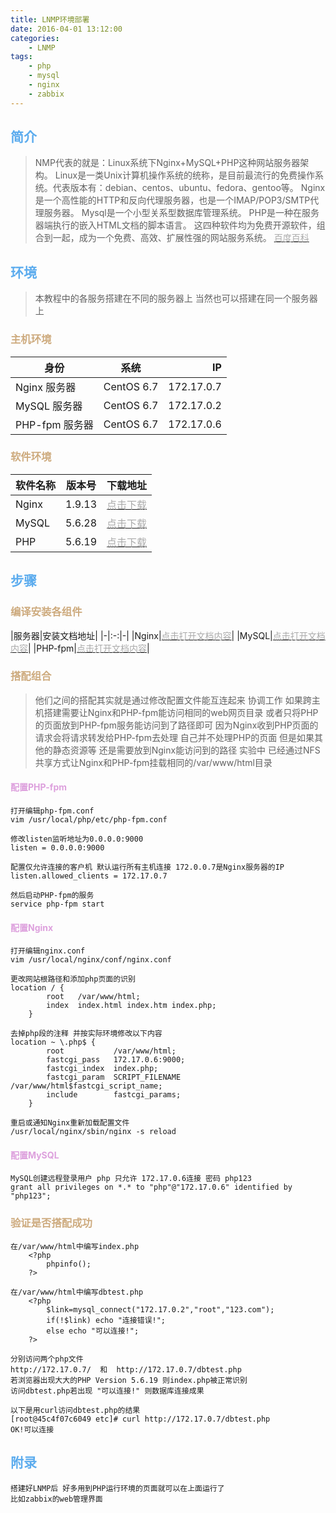 ```yaml
---
title: LNMP环境部署
date: 2016-04-01 13:12:00
categories: 
    - LNMP
tags: 
    - php
    - mysql
    - nginx
    - zabbix
---
```

## <font color='#5CACEE'>简介</font>
> NMP代表的就是：Linux系统下Nginx+MySQL+PHP这种网站服务器架构。
Linux是一类Unix计算机操作系统的统称，是目前最流行的免费操作系统。代表版本有：debian、centos、ubuntu、fedora、gentoo等。
Nginx是一个高性能的HTTP和反向代理服务器，也是一个IMAP/POP3/SMTP代理服务器。
Mysql是一个小型关系型数据库管理系统。
PHP是一种在服务器端执行的嵌入HTML文档的脚本语言。
这四种软件均为免费开源软件，组合到一起，成为一个免费、高效、扩展性强的网站服务系统。
[<font color='#AAAAAA'>百度百科</font>](http://baike.baidu.com/link?url=bMxOeg20BJhz-ATbBQ88pBDZxMyQ92XX3lwJ5JmfK0DEJYPdFaDHLtMaLsTlyB4tT7AfyuVcLKrdX047yI0D2q)
<!-- more -->


## <font color='#5CACEE'>环境</font>
> 本教程中的各服务搭建在不同的服务器上 当然也可以搭建在同一个服务器上

### <font color='#CDAA7D'>主机环境</font>
|      身份     |      系统     |       IP       |
| ------------- |:-------------:| --------------:|
| Nginx 服务器   |   CentOS 6.7  |   172.17.0.7   |
| MySQL 服务器   |   CentOS 6.7  |   172.17.0.2   |
| PHP-fpm 服务器 |   CentOS 6.7  |   172.17.0.6   | 

### <font color='#CDAA7D'>软件环境</font>
|软件名称|版本号|下载地址|
|-|:-:|-:|
|Nginx|1.9.13|[<font color='#AAAAAA'>点击下载</font>](http://nginx.org/download/nginx-1.9.13.tar.gz)|
|MySQL|5.6.28|[<font color='#AAAAAA'>点击下载</font>](http://dev.mysql.com/get/Downloads/MySQL-5.6/mysql-5.6.28.tar.gz)|
|PHP|5.6.19|[<font color='#AAAAAA'>点击下载</font>](http://cn2.php.net/distributions/php-5.6.19.tar.xz)|


## <font color='#5CACEE'>步骤</font>
### <font color='#CDAA7D'>编译安装各组件</font>
|服务器|安装文档地址|
|-|:-:|-|
|Nginx|[<font color='#AAAAAA'>点击打开文档内容</font>](/2016/03/31/nginx/nginx编译安装)|
|MySQL|[<font color='#AAAAAA'>点击打开文档内容</font>](/2016/04/01/mysql/MySQL编译安装)|
|PHP-fpm|[<font color='#AAAAAA'>点击打开文档内容</font>](/2016/04/01/php/php-fpm编译安装)|

### <font color='#CDAA7D'>搭配组合</font>
> 他们之间的搭配其实就是通过修改配置文件能互连起来 协调工作
如果跨主机搭建需要让Nginx和PHP-fpm能访问相同的web网页目录
或者只将PHP的页面放到PHP-fpm服务能访问到了路径即可
因为Nginx收到PHP页面的请求会将请求转发给PHP-fpm去处理 自己并不处理PHP的页面
但是如果其他的静态资源等 还是需要放到Nginx能访问到的路径
实验中 已经通过NFS共享方式让Nginx和PHP-fpm挂载相同的/var/www/html目录

#### <font color='#DDA0DD'>配置PHP-fpm</font>
    打开编辑php-fpm.conf
    vim /usr/local/php/etc/php-fpm.conf
    
    修改listen监听地址为0.0.0.0:9000
    listen = 0.0.0.0:9000 
    
    配置仅允许连接的客户机 默认运行所有主机连接 172.0.0.7是Nginx服务器的IP
    listen.allowed_clients = 172.17.0.7
    
    然后启动PHP-fpm的服务
    service php-fpm start
    

#### <font color='#DDA0DD'>配置Nginx</font>    

    打开编辑nginx.conf
    vim /usr/local/nginx/conf/nginx.conf
    
    更改网站根路径和添加php页面的识别
    location / {                                                          
            root   /var/www/html;                                             
            index  index.html index.htm index.php;                            
        }
        
    去掉php段的注释 并按实际环境修改以下内容
    location ~ \.php$ {                                                   
            root           /var/www/html;                                     
            fastcgi_pass   172.17.0.6:9000;                                   
            fastcgi_index  index.php;                                         
            fastcgi_param  SCRIPT_FILENAME  /var/www/html$fastcgi_script_name;
            include        fastcgi_params;                                    
        }
    
    重启或通知Nginx重新加载配置文件
    /usr/local/nginx/sbin/nginx -s reload
    
#### <font color='#DDA0DD'>配置MySQL</font>  
    MySQL创建远程登录用户 php 只允许 172.17.0.6连接 密码 php123
    grant all privileges on *.* to "php"@"172.17.0.6" identified by "php123";

### <font color='#CDAA7D'>验证是否搭配成功</font>
    
    在/var/www/html中编写index.php
        <?php
            phpinfo();
        ?>

    在/var/www/html中编写dbtest.php
        <?php 
            $link=mysql_connect("172.17.0.2","root","123.com"); 
            if(!$link) echo "连接错误!"; 
            else echo "可以连接!"; 
        ?>
        
    分别访问两个php文件
    http://172.17.0.7/  和  http://172.17.0.7/dbtest.php
    若浏览器出现大大的PHP Version 5.6.19 则index.php被正常识别
    访问dbtest.php若出现 "可以连接!" 则数据库连接成果
    
    以下是用curl访问dbtest.php的结果
    [root@45c4f07c6049 etc]# curl http://172.17.0.7/dbtest.php
    OK!可以连接
        
        
## <font color='#5CACEE'>附录</font>
    搭建好LNMP后 好多用到PHP运行环境的页面就可以在上面运行了 
    比如zabbix的web管理界面
